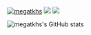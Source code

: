 
[![megatkhs](https://komarev.com/ghpvc/?username=megatkhs)](https://github.com/megatkhs/megatkhs/)
[![](https://img.shields.io/twitter/follow/megatkhs?label=Twitter&logo=twitter&style=flat)](http://twitter.com/megatkhs)
[![](https://img.shields.io/github/followers/megatkhs?label=follow&logo=github&style=flat)](https://github.com/megatkhs)

![megatkhs's GitHub stats](https://github-readme-stats.vercel.app/api?username=megatkhs)
